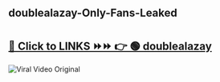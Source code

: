 
 ## doublealazay-Only-Fans-Leaked

# <h2><a href="https://clipsfans.com/doublealazay&ref=git">🔗 Click to LINKS ⏩⏩ 👉 🟢 doublealazay </a></h2>

<a href="https://clipsfans.com/doublealazay&ref=git" rel="nofollow" data-target="animated-image.originalLink"><img src="https://i.ibb.co.com/xMMVF88/686577567.gif" alt="Viral Video Original" style="max-width: 100%; display: inline-block;" data-target="animated-image.originalImage"></a>
